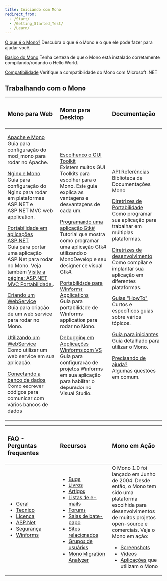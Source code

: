 ```yaml
---
title: Iniciando com Mono
redirect_from:
  - /Start/
  - /Getting_Started_Test/
  - /Learn/
---
```


[O que é o Mono?](/docs/about-mono/)
 Descubra o que é o Mono e o que ele pode fazer para ajudar você.

[Basico do Mono](/docs/getting-started/mono-basics/)
 Tenha certeza de que o Mono está instalado corretamente compilando/rodando o Hello World.

[Compatibilidade](/docs/about-mono/compatibility/)
 Verifique a compatibilidade do Mono com Microsoft .NET
 
Trabalhando com o Mono
-----------------

<table>
<col width="33%" />
<col width="33%" />
<col width="33%" />
<thead>
<tr class="header">
<th align="left"><h3>Mono para Web</h3></th>
<th align="left"><h3>Mono para Desktop</h3></th>
<th align="left"><h3>Documentação</h3></th>
</tr>
</thead>
<tbody>
<tr class="odd">
<td align="left"><p><a href="/docs/web/mod_mono/">Apache e Mono</a> <br /> Guia para configuração do mod_mono para rodar no Apache.</p>
<p><a href="/docs/web/fastcgi/nginx/">Nginx e Mono</a> <br /> Guia para configuração do Nginx para rodar em plataformas ASP.NET e ASP.NET MVC web application.</p>
<p><a href="/docs/web/porting-aspnet-applications/">Portabilidade em aplicações ASP.NET</a> <br /> Guia para portar uma aplicação ASP.Net para rodar no Mono. Veja também <a href="http://www.integratedwebsystems.com/2010/02/walkthrough-porting-asp-net-mvc-website-to-mono-2-6-1-and-mysql-on-linux-apache-porting-to-mono-part-3-of-3/">Visite a página: ASP.NET MVC Portabilidade.</a>.</p>
<p><a href="/archived/writing_a_webservice" title="Writing a WebService">Criando um WebService</a> <br /> Guia para criação de um web service para rodar no Mono.</p>
<p><a href="/archived/consuming_a_webservice" title="Consuming a WebService">Utilizando um WebService</a> <br /> Como utilizar um web service em sua aplicação.</p>
<p><a href="/docs/database-access/" title="Database Access">Conectando a banco de dados</a> <br /> Como escrever códigos para comunicar com vários bancos de dados</p></td>
<td align="left"><p><a href="/docs/gui/gui-toolkits/" title="Gui Toolkits"> Escolhendo o GUI Toolkit</a> <br /> Existem muitos GUI Toolkits para escolher para o Mono. Este guia explica as vantagens e desvantagens de cada um.</p>
<p><a href="http://www.monodevelop.com/Stetic_GUI_Designer"> Programando uma aplicação Gtk# </a> <br /> Tutorial que mostra como programar uma aplicação Gtk# utilizando o MonoDevelop e seu designer de visual Gtk#.</p>
<p><a href="/docs/gui/winforms/porting-winforms-applications/">Portabilidade para Winforms Applications</a> <br /> Guia para portabilidade de Winforms application para rodar no Mono.</p>
<p><a href="/docs/gui/winforms/debugging-with-mwf/">Debugging em Applicações Winforms com VS</a> <br /> Guia para configuração de projetos Winforms em sua aplicação para habilitar o depurador no Visual Studio.</p></td>
<td align="left"><p><a href="http://www.go-mono.com/docs/">API Referências</a> <br /> Biblioteca de Documentações Mono</p>
<p><a href="/docs/getting-started/application-portability/">Diretrizes de Portabilidade</a> <br /> Como programar sua aplicação para trabalhar em múltiplas plataformas.</p>
<p><a href="/docs/getting-started/application-deployment/">Diretrizes de desenvolvimento</a> <br /> Como compilar e implantar sua aplicação em diferentes plataformas.</p>
<p><a href="/archived/howto" title="Howto">Guias "HowTo"</a> <br /> Curtos e específicos guias sobre vários tópicos.</p>
<p><a href="/archived/monkeyguide" title="Monkeyguide">Guia para iniciantes</a> <br /> Guia detalhado para utilizar o Mono.</p>
<p><a href="/community/help/">Precisando de ajuda?</a> <br /> Algumas questões em comum.</p></td>
</tr>
</tbody>
</table>

<table>
<col width="33%" />
<col width="33%" />
<col width="33%" />
<thead>
<tr class="header">
<th align="left"><h3>FAQ - Perguntas frequentes</h3></th>
<th align="left"><h3>Recursos</h3></th>
<th align="left"><h3>Mono em Ação</h3></th>
</tr>
</thead>
<tbody>
<tr class="odd">
<td align="left"><ul>
<li><a href="/docs/faq/general/">Geral</a></li>
<li><a href="/docs/faq/technical/">Tecnico</a></li>
<li><a href="/docs/faq/licensing/">Licença</a></li>
<li><a href="/docs/faq/aspnet/">ASP.Net</a></li>
<li><a href="/docs/faq/security/">Segurança</a></li>
<li><a href="/docs/faq/winforms/">Winforms</a></li>
</ul></td>
<td align="left"><ul>
<li><a href="/community/bugs/">Bugs</a></li>
<li><a href="/archived/books" title="Books">Livros</a></li>
<li><a href="/archived/articles" title="Articles">Artigos</a></li>
<li><a href="/community/help/mailing-lists/">Listas de e-mails</a></li>
<li><a href="http://mono.1490590.n4.nabble.com/">Forums</a></li>
<li><a href="/community/help/irc/">Salas de bate-papo</a></li>
<li><a href="/archived/related_mono_sites" title="Related Mono Sites">Sites relacionados</a></li>
<li><a href="/archived/user_groups" title="User Groups">Grupos de usuários</a></li>
<li><a href="/docs/tools+libraries/tools/moma/">Mono Migration Analyzer</a></li>
</ul></td>
<td align="left">O Mono 1.0 foi lançado em Junho de 2004. Desde então, o Mono tem sido uma plataforma escolhida para desenvolvimentos de muitos projetos open-source e comerciais. Veja o Mono em ação:
<ul>
<li><a href="/docs/about-mono/showcase/screenshots/">Screenshots</a></li>
<li><a href="/archived/videos" title="Videos">Videos</a></li>
<li><a href="/docs/about-mono/showcase/software/">Aplicações</a> que utilizam o Mono</li>
</ul></td>
</tr>
</tbody>
</table>
